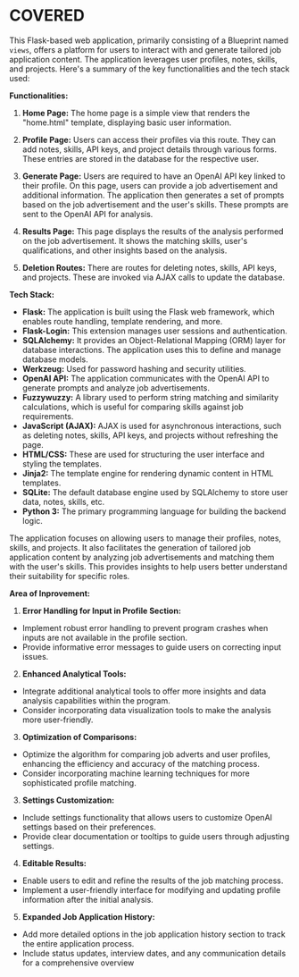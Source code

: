 # COVERED

This Flask-based web application, primarily consisting of a Blueprint named `views`, offers a platform for users to interact with and generate tailored job application content. The application leverages user profiles, notes, skills, and projects. Here's a summary of the key functionalities and the tech stack used:

**Functionalities:**
1. **Home Page:** The home page is a simple view that renders the "home.html" template, displaying basic user information.

2. **Profile Page:** Users can access their profiles via this route. They can add notes, skills, API keys, and project details through various forms. These entries are stored in the database for the respective user.

3. **Generate Page:** Users are required to have an OpenAI API key linked to their profile. On this page, users can provide a job advertisement and additional information. The application then generates a set of prompts based on the job advertisement and the user's skills. These prompts are sent to the OpenAI API for analysis.

4. **Results Page:** This page displays the results of the analysis performed on the job advertisement. It shows the matching skills, user's qualifications, and other insights based on the analysis.

5. **Deletion Routes:** There are routes for deleting notes, skills, API keys, and projects. These are invoked via AJAX calls to update the database.

**Tech Stack:**
- **Flask:** The application is built using the Flask web framework, which enables route handling, template rendering, and more.
- **Flask-Login:** This extension manages user sessions and authentication.
- **SQLAlchemy:** It provides an Object-Relational Mapping (ORM) layer for database interactions. The application uses this to define and manage database models.
- **Werkzeug:** Used for password hashing and security utilities.
- **OpenAI API:** The application communicates with the OpenAI API to generate prompts and analyze job advertisements.
- **Fuzzywuzzy:** A library used to perform string matching and similarity calculations, which is useful for comparing skills against job requirements.
- **JavaScript (AJAX):** AJAX is used for asynchronous interactions, such as deleting notes, skills, API keys, and projects without refreshing the page.
- **HTML/CSS:** These are used for structuring the user interface and styling the templates.
- **Jinja2:** The template engine for rendering dynamic content in HTML templates.
- **SQLite:** The default database engine used by SQLAlchemy to store user data, notes, skills, etc.
- **Python 3:** The primary programming language for building the backend logic.

The application focuses on allowing users to manage their profiles, notes, skills, and projects. It also facilitates the generation of tailored job application content by analyzing job advertisements and matching them with the user's skills. This provides insights to help users better understand their suitability for specific roles.

**Area of Inprovement:**

1. **Error Handling for Input in Profile Section:**
- Implement robust error handling to prevent program crashes when inputs are not available in the profile section.
- Provide informative error messages to guide users on correcting input issues.

2. **Enhanced Analytical Tools:**
- Integrate additional analytical tools to offer more insights and data analysis capabilities within the program.
- Consider incorporating data visualization tools to make the analysis more user-friendly.

3. **Optimization of Comparisons:**
- Optimize the algorithm for comparing job adverts and user profiles, enhancing the efficiency and accuracy of the matching process.
- Consider incorporating machine learning techniques for more sophisticated profile matching.

3. **Settings Customization:**
- Include settings functionality that allows users to customize OpenAI settings based on their preferences.
- Provide clear documentation or tooltips to guide users through adjusting settings.

4. **Editable Results:**
- Enable users to edit and refine the results of the job matching process.
- Implement a user-friendly interface for modifying and updating profile information after the initial analysis.

5. **Expanded Job Application History:**
- Add more detailed options in the job application history section to track the entire application process.
- Include status updates, interview dates, and any communication details for a comprehensive overview